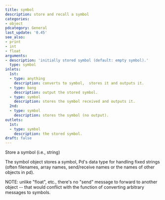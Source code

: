 ```yaml
---
title: symbol
description: store and recall a symbol
categories:
- object
pdcategory: General
last_update: '0.45'
see_also:
- print
- int
- float
arguments:
- description: 'initially stored symbol (default: empty symbol).'
  type: symbol
inlets:
  1st:
  - type: anything
    description: converts to symbol,  stores it and outputs it.
  - type: bang
    description: output the stored symbol.
  - type: symbol
    description: stores the symbol received and outputs it.
  2nd:
  - type: symbol
    description: stores the symbol (no output).
outlets:
  1st:
  - type: symbol
    description: the stored symbol.
draft: false
---
```

Store a symbol (i.e., string)

The symbol object stores a symbol,  Pd's data type for handling fixed strings (often filenames,  array names,  send/receive names or the names of other objects in pd).

NOTE: unlike "float",  etc.,  there's no "send" message to forward to another object -- that would conflict with the function of converting arbitrary messages to symbols.
